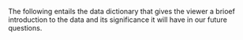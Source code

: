The following entails the data dictionary that gives the viewer a brioef introduction to the data and its significance it will have in our future questions.  